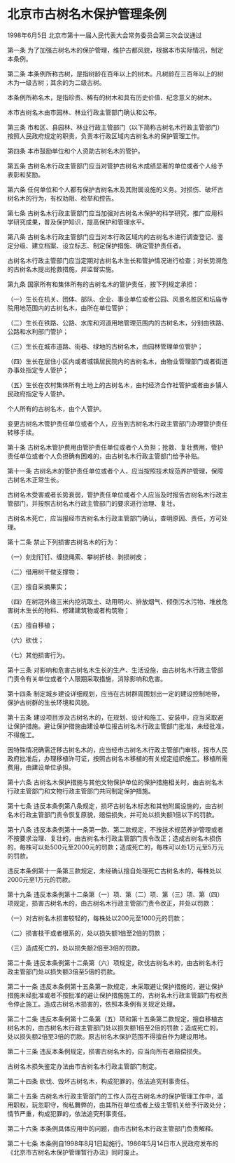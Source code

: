 # 北京市古树名木保护管理条例

1998年6月5日 北京市第十一届人民代表大会常务委员会第三次会议通过



第一条 为了加强古树名木的保护管理，维护古都风貌，根据本市实际情况，制定本条例。

第二条 本条例所称古树，是指树龄在百年以上的树木。凡树龄在三百年以上的树木为一级古树；其余的为二级古树。

本条例所称名木，是指珍贵、稀有的树木和具有历史价值、纪念意义的树木。

本市古树名木由市园林、林业行政主管部门确认和公布。

第三条 市和区、县园林、林业行政主管部门（以下简称古树名木行政主管部门）按照人民政府规定的职责，负责本行政区域内古树名木的保护管理工作。

第四条 本市鼓励单位和个人资助古树名木的管护。

第五条 古树名木行政主管部门应当对管护古树名木成绩显著的单位或者个人给予表彰和奖励。

第六条 任何单位和个人都有保护古树名木及其附属设施的义务。对损伤、破坏古树名木的行为，有权劝阻、检举和控告。

第七条 古树名木行政主管部门应当加强对古树名木保护的科学研究，推广应用科学研究成果，普及保护知识，提高保护和管理水平。

第八条 古树名木行政主管部门应当对本行政区域内的古树名木进行调查登记、鉴定分级、建立档案、设立标志、制定保护措施、确定管护责任者。

古树名木行政主管部门应当定期对古树名木生长和管护情况进行检查；对长势濒危的古树名木提出抢救措施，并监督实施。

第九条 国家所有和集体所有的古树名木的管护责任，按下列规定承担：

（一）生长在机关、团体、部队、企业、事业单位或者公园、风景名胜区和坛庙寺院用地范围内的古树名木，由所在单位管护；

（二）生长在铁路、公路、水库和河道用地管理范围内的古树名木，分别由铁路、公路和水利部门管护；

（三）生长在城市道路、街巷、绿地的古树名木，由园林管理单位管护；

（四）生长在居住小区内或者城镇居民院内的古树名木，由物业管理部门或者街道办事处指定专人管护；

（五）生长在农村集体所有土地上的古树名木，由村经济合作社管护或者由乡镇人民政府指定专人管护。

个人所有的古树名木，由个人管护。

变更古树名木管护责任单位或者个人，应当到古树名木行政主管部门办理管护责任转移手续。

第十条 古树名木管护费用由管护责任单位或者个人负担；抢救、复壮费用，管护责任单位或者个人负担确有困难的，由古树名木行政主管部门给予补贴。

第十一条 古树名木的管护责任单位或者个人，应当按照技术规范养护管理，保障古树名木正常生长。

古树名木受害或者长势衰弱，管护责任单位或者个人应当及时报告古树名木行政主管部门，并按照古树名木行政主管部门的要求进行治理、复壮。

古树名木死亡，应当报经市古树名木行政主管部门确认，查明原因、责任，方可处理。

第十二条 禁止下列损害古树名木的行为：

（一）刻划钉钉、缠绕绳索、攀树折枝、剥损树皮；

（二）借用树干做支撑物；

（三）擅自采摘果实；

（四）在树冠外缘三米内挖坑取土、动用明火、排放烟气、倾倒污水污物、堆放危害树木生长的物料、修建建筑物或者构筑物；

（五）擅自移植；

（六）砍伐；

（七）其他损害行为。

第十三条 对影响和危害古树名木生长的生产、生活设施，由古树名木行政主管部门责令有关单位或者个人限期采取措施，消除影响和危害。

第十四条 制定城乡建设详细规划，应当在古树群周围划出一定的建设控制地带，保护古树群的生长环境和风貌。

第十五条 建设项目涉及古树名木的，在规划、设计和施工、安装中，应当采取避让保护措施。避让保护措施由建设单位报古树名木行政主管部门批准，未经批准，不得施工。

因特殊情况确需迁移古树名木的，应当经市古树名木行政主管部门审核，报市人民政府批准后，办理移植许可证，按照古树名木移植的有关规定组织施工。移植所需费用，由建设单位承担。

第十六条 古树名木保护措施与其他文物保护单位的保护措施相关时，由古树名木行政主管部门和文物行政主管部门共同制定保护措施。

第十七条 违反本条例第八条规定，损坏古树名木标志和其他附属设施的，由古树名木行政主管部门责令恢复原貌，赔偿损失，并可处以损失额1倍以下的罚款。

第十八条 违反本条例第十一条第一款、第二款规定，不按技术规范养护管理或者不按要求治理、复壮的，由古树名木行政主管部门责令改正；造成古树名木损伤的，每株可以处500元至2000元的罚款；造成死亡的，每株可以处1万元至5万元的罚款。

违反本条例第十一条第三款规定，未经确认擅自处理死亡古树名木的，每株处以2000元至1万元的罚款。

第十九条 违反本条例第十二条第（一）项、第（二）项、第（三）项、第（四）项规定，损害古树名木的，由古树名木行政主管部门责令改正，并处以罚款：

（一）对古树名木损害较轻的，每株处以200元至1000元的罚款；

（二）损害枝干或者根系的，处以损失额1倍至2倍的罚款；

（三）造成死亡的，处以损失额2倍至3倍的罚款。

第二十条 违反本条例第十二条第（六）项规定，砍伐古树名木的，由古树名木行政主管部门处以损失额3倍至5倍的罚款。

第二十一条 违反本条例第十五条第一款规定，未采取避让保护措施的，避让保护措施未经批准或者不按批准的避让保护措施施工的，古树名木行政主管部门有权责令停止施工。造成古树名木损害的，依照本条例有关规定处理。

第二十二条 违反本条例第十二条第（五）项和第十五条第二款规定，擅自移植古树名木的，由古树名木行政主管部门处以损失额1倍至2倍的罚款；造成死亡的，处以损失额2倍至3倍的罚款。原古树名木保护范围不得擅自作为建设用地。

第二十三条 违反本条例规定，损害古树名木的，应当向所有者赔偿损失。

古树名木损失鉴定办法由市古树名木行政主管部门制定。

第二十四条 砍伐、毁坏古树名木，构成犯罪的，依法追究刑事责任。

第二十五条 古树名木行政主管部门的工作人员在古树名木的保护管理工作中，滥用职权，玩忽职守，徇私舞弊的，由其所在单位或者上级主管机关给予行政处分；情节严重，构成犯罪的，依法追究刑事责任。

第二十六条 本条例具体应用中的问题，由市古树名木行政主管部门负责解释。

第二十七条 本条例自1998年8月1日起施行。1986年5月14日市人民政府发布的《北京市古树名木保护管理暂行办法》同时废止。